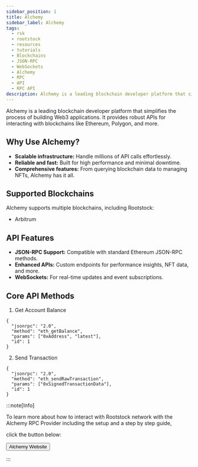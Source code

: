 ```yaml
---
sidebar_position: 1
title: Alchemy
sidebar_label: Alchemy
tags:
  - rsk
  - rootstock
  - resources
  - tutorials
  - Blockchains
  - JSON-RPC
  - WebSockets
  - Alchemy
  - RPC
  - API
  - RPC API
description: Alchemy is a leading blockchain developer platform that simplifies the process of building Web3 applications. It provides robust APIs for interacting with blockchains like Ethereum, Polygon, and more.
---
```


Alchemy is a leading blockchain developer platform that simplifies the process of building Web3 applications. It provides robust APIs for interacting with blockchains like Ethereum, Polygon, and more.

## Why Use Alchemy?

- **Scalable infrastructure:** Handle millions of API calls effortlessly.
- **Reliable and fast:** Built for high performance and minimal downtime.
- **Comprehensive features:** From querying blockchain data to managing NFTs, Alchemy has it all.

## Supported Blockchains

Alchemy supports multiple blockchains, including Rootstock:

- Arbitrum

## API Features

- **JSON-RPC Support:** Compatible with standard Ethereum JSON-RPC methods.
- **Enhanced APIs:** Custom endpoints for performance insights, NFT data, and more.
- **WebSockets:** For real-time updates and event subscriptions.

## Core API Methods

1. Get Account Balance

```
{
  "jsonrpc": "2.0",
  "method": "eth_getBalance",
  "params": ["0xAddress", "latest"],
  "id": 1
}
```

2. Send Transaction

```
{
  "jsonrpc": "2.0",
  "method": "eth_sendRawTransaction",
  "params": ["0xSignedTransactionData"],
  "id": 1
}
```

:::note\[Info]

To learn more about how to interact with Rootstock network with the Alchemy RPC Provider including the setup and a step by step guide,

click the button below:

<Button href="/developers/rpc-api/alchemy/" align="left">Alchemy Website</Button>

:::